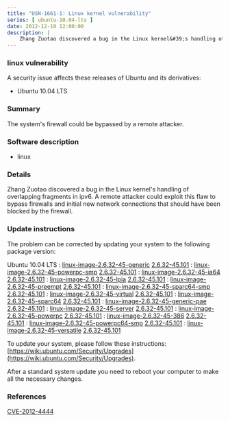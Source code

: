 ```yaml
---
title: "USN-1661-1: Linux kernel vulnerability"
series: [ ubuntu-10.04-lts ]
date: 2012-12-10 12:00:00
description: |
    Zhang Zuotao discovered a bug in the Linux kernel&#39;s handling of overlapping fragments in ipv6. A remote attacker could exploit this flaw to bypass firewalls and initial new network connections that should have been blocked by the firewall. 
--- 
```

 
### linux vulnerability

A security issue affects these releases of Ubuntu and its derivatives:

* Ubuntu 10.04 LTS

### Summary

The system&#39;s firewall could be bypassed by a remote attacker. 

### Software description

* linux 

### Details

Zhang Zuotao discovered a bug in the Linux kernel&#39;s handling of overlapping fragments in ipv6. A remote attacker could exploit this flaw to bypass firewalls and initial new network connections that should have been blocked by the firewall. 

### Update instructions

The problem can be corrected by updating your system to the following package version:

Ubuntu 10.04 LTS
 : [linux-image-2.6.32-45-generic](https://launchpad.net/ubuntu/+source/linux) <span> [2.6.32-45.101](https://launchpad.net/ubuntu/+source/linux/2.6.32-45.101) </span> 
 : [linux-image-2.6.32-45-powerpc-smp](https://launchpad.net/ubuntu/+source/linux) <span> [2.6.32-45.101](https://launchpad.net/ubuntu/+source/linux/2.6.32-45.101) </span> 
 : [linux-image-2.6.32-45-ia64](https://launchpad.net/ubuntu/+source/linux) <span> [2.6.32-45.101](https://launchpad.net/ubuntu/+source/linux/2.6.32-45.101) </span> 
 : [linux-image-2.6.32-45-lpia](https://launchpad.net/ubuntu/+source/linux) <span> [2.6.32-45.101](https://launchpad.net/ubuntu/+source/linux/2.6.32-45.101) </span> 
 : [linux-image-2.6.32-45-preempt](https://launchpad.net/ubuntu/+source/linux) <span> [2.6.32-45.101](https://launchpad.net/ubuntu/+source/linux/2.6.32-45.101) </span> 
 : [linux-image-2.6.32-45-sparc64-smp](https://launchpad.net/ubuntu/+source/linux) <span> [2.6.32-45.101](https://launchpad.net/ubuntu/+source/linux/2.6.32-45.101) </span> 
 : [linux-image-2.6.32-45-virtual](https://launchpad.net/ubuntu/+source/linux) <span> [2.6.32-45.101](https://launchpad.net/ubuntu/+source/linux/2.6.32-45.101) </span> 
 : [linux-image-2.6.32-45-sparc64](https://launchpad.net/ubuntu/+source/linux) <span> [2.6.32-45.101](https://launchpad.net/ubuntu/+source/linux/2.6.32-45.101) </span> 
 : [linux-image-2.6.32-45-generic-pae](https://launchpad.net/ubuntu/+source/linux) <span> [2.6.32-45.101](https://launchpad.net/ubuntu/+source/linux/2.6.32-45.101) </span> 
 : [linux-image-2.6.32-45-server](https://launchpad.net/ubuntu/+source/linux) <span> [2.6.32-45.101](https://launchpad.net/ubuntu/+source/linux/2.6.32-45.101) </span> 
 : [linux-image-2.6.32-45-powerpc](https://launchpad.net/ubuntu/+source/linux) <span> [2.6.32-45.101](https://launchpad.net/ubuntu/+source/linux/2.6.32-45.101) </span> 
 : [linux-image-2.6.32-45-386](https://launchpad.net/ubuntu/+source/linux) <span> [2.6.32-45.101](https://launchpad.net/ubuntu/+source/linux/2.6.32-45.101) </span> 
 : [linux-image-2.6.32-45-powerpc64-smp](https://launchpad.net/ubuntu/+source/linux) <span> [2.6.32-45.101](https://launchpad.net/ubuntu/+source/linux/2.6.32-45.101) </span> 
 : [linux-image-2.6.32-45-versatile](https://launchpad.net/ubuntu/+source/linux) <span> [2.6.32-45.101](https://launchpad.net/ubuntu/+source/linux/2.6.32-45.101) </span> 

To update your system, please follow these instructions: [https://wiki.ubuntu.com/Security/Upgrades](https://wiki.ubuntu.com/Security/Upgrades).

After a standard system update you need to reboot your computer to make all the necessary changes. 

### References

 [CVE-2012-4444](http://people.ubuntu.com/~ubuntu-security/cve/CVE-2012-4444)
 
